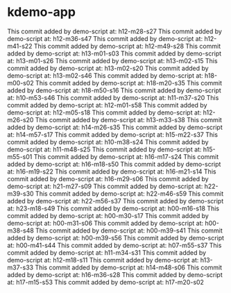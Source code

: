 # kdemo-app
This commit added by demo-script at:  h12-m28-s27
This commit added by demo-script at:  h12-m36-s47
This commit added by demo-script at:  h12-m41-s22
This commit added by demo-script at:  h12-m49-s28
This commit added by demo-script at:  h13-m01-s03
This commit added by demo-script at:  h13-m01-s26
This commit added by demo-script at:  h13-m02-s15
This commit added by demo-script at:  h13-m02-s20
This commit added by demo-script at:  h13-m02-s46
This commit added by demo-script at:  h18-m00-s02
This commit added by demo-script at:  h18-m20-s35
This commit added by demo-script at:  h18-m50-s16
This commit added by demo-script at:  h10-m53-s46
This commit added by demo-script at:  h11-m37-s20
This commit added by demo-script at:  h12-m01-s58
This commit added by demo-script at:  h12-m05-s18
This commit added by demo-script at:  h12-m26-s20
This commit added by demo-script at:  h13-m33-s38
This commit added by demo-script at:  h14-m26-s35
This commit added by demo-script at:  h14-m57-s17
This commit added by demo-script at:  h15-m22-s37
This commit added by demo-script at:  h10-m38-s24
This commit added by demo-script at:  h11-m48-s25
This commit added by demo-script at:  h15-m55-s01
This commit added by demo-script at:  h16-m17-s24
This commit added by demo-script at:  h16-m18-s50
This commit added by demo-script at:  h16-m19-s22
This commit added by demo-script at:  h16-m21-s14
This commit added by demo-script at:  h16-m29-s06
This commit added by demo-script at:  h21-m27-s09
This commit added by demo-script at:  h22-m39-s30
This commit added by demo-script at:  h22-m46-s59
This commit added by demo-script at:  h22-m56-s37
This commit added by demo-script at:  h23-m18-s49
This commit added by demo-script at:  h00-m16-s18
This commit added by demo-script at:  h00-m30-s17
This commit added by demo-script at:  h00-m31-s06
This commit added by demo-script at:  h00-m38-s48
This commit added by demo-script at:  h00-m39-s41
This commit added by demo-script at:  h00-m39-s56
This commit added by demo-script at:  h00-m41-s44
This commit added by demo-script at:  h07-m55-s37
This commit added by demo-script at:  h11-m34-s31
This commit added by demo-script at:  h12-m18-s11
This commit added by demo-script at:  h13-m37-s33
This commit added by demo-script at:  h14-m48-s06
This commit added by demo-script at:  h16-m36-s28
This commit added by demo-script at:  h17-m15-s53
This commit added by demo-script at:  h17-m20-s02
